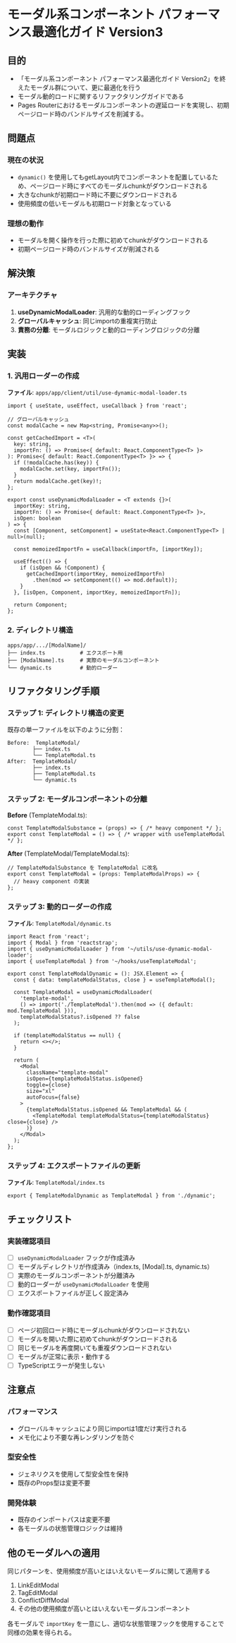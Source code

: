 # モーダル系コンポーネント パフォーマンス最適化ガイド Version3

## 目的

- 「モーダル系コンポーネント パフォーマンス最適化ガイド Version2」を終えたモーダル群について、更に最適化を行う
- モーダル動的ロードに関するリファクタリングガイドである
- Pages Routerにおけるモーダルコンポーネントの遅延ロードを実現し、初期ページロード時のバンドルサイズを削減する。

## 問題点

### 現在の状況
- `dynamic()` を使用してもgetLayout内でコンポーネントを配置しているため、ページロード時にすべてのモーダルchunkがダウンロードされる
- 大きなchunkが初期ロード時に不要にダウンロードされる
- 使用頻度の低いモーダルも初期ロード対象となっている

### 理想の動作
- モーダルを開く操作を行った際に初めてchunkがダウンロードされる
- 初期ページロード時のバンドルサイズが削減される

## 解決策

### アーキテクチャ
1. **useDynamicModalLoader**: 汎用的な動的ローディングフック
2. **グローバルキャッシュ**: 同じimportの重複実行防止
3. **責務の分離**: モーダルロジックと動的ローディングロジックの分離

## 実装

### 1. 汎用ローダーの作成

**ファイル**: `apps/app/client/util/use-dynamic-modal-loader.ts`

```tsx
import { useState, useEffect, useCallback } from 'react';

// グローバルキャッシュ
const modalCache = new Map<string, Promise<any>>();

const getCachedImport = <T>(
  key: string,
  importFn: () => Promise<{ default: React.ComponentType<T> }>
): Promise<{ default: React.ComponentType<T> }> => {
  if (!modalCache.has(key)) {
    modalCache.set(key, importFn());
  }
  return modalCache.get(key)!;
};

export const useDynamicModalLoader = <T extends {}>(
  importKey: string,
  importFn: () => Promise<{ default: React.ComponentType<T> }>,
  isOpen: boolean
) => {
  const [Component, setComponent] = useState<React.ComponentType<T> | null>(null);

  const memoizedImportFn = useCallback(importFn, [importKey]);

  useEffect(() => {
    if (isOpen && !Component) {
      getCachedImport(importKey, memoizedImportFn)
        .then(mod => setComponent(() => mod.default));
    }
  }, [isOpen, Component, importKey, memoizedImportFn]);

  return Component;
};
```

### 2. ディレクトリ構造

```
apps/app/.../[ModalName]/
├── index.ts           # エクスポート用
├── [ModalName].ts     # 実際のモーダルコンポーネント
└── dynamic.ts         # 動的ローダー
```

## リファクタリング手順

### ステップ 1: ディレクトリ構造の変更

既存の単一ファイルを以下のように分割：

```
Before:  TemplateModal/
        ├── index.ts
        └── TemplateModal.ts
After:  TemplateModal/
        ├── index.ts
        ├── TemplateModal.ts
        └── dynamic.ts
```

### ステップ 2: モーダルコンポーネントの分離

**Before** (TemplateModal.ts):
```tsx
const TemplateModalSubstance = (props) => { /* heavy component */ };
export const TemplateModal = () => { /* wrapper with useTemplateModal */ };
```

**After** (TemplateModal/TemplateModal.ts):
```tsx
// TemplateModalSubstance を TemplateModal に改名
export const TemplateModal = (props: TemplateModalProps) => {
  // heavy component の実装
};
```

### ステップ 3: 動的ローダーの作成

**ファイル**: `TemplateModal/dynamic.ts`

```tsx
import React from 'react';
import { Modal } from 'reactstrap';
import { useDynamicModalLoader } from '~/utils/use-dynamic-modal-loader';
import { useTemplateModal } from '~/hooks/useTemplateModal';

export const TemplateModalDynamic = (): JSX.Element => {
  const { data: templateModalStatus, close } = useTemplateModal();
  
  const TemplateModal = useDynamicModalLoader(
    'template-modal',
    () => import('./TemplateModal').then(mod => ({ default: mod.TemplateModal })),
    templateModalStatus?.isOpened ?? false
  );

  if (templateModalStatus == null) {
    return <></>;
  }

  return (
    <Modal 
      className="template-modal" 
      isOpen={templateModalStatus.isOpened} 
      toggle={close} 
      size="xl" 
      autoFocus={false}
    >
      {templateModalStatus.isOpened && TemplateModal && (
        <TemplateModal templateModalStatus={templateModalStatus} close={close} />
      )}
    </Modal>
  );
};
```

### ステップ 4: エクスポートファイルの更新

**ファイル**: `TemplateModal/index.ts`

```tsx
export { TemplateModalDynamic as TemplateModal } from './dynamic';
```

## チェックリスト

### 実装確認項目
- [ ] `useDynamicModalLoader` フックが作成済み
- [ ] モーダルディレクトリが作成済み（index.ts, [Modal].ts, dynamic.ts）
- [ ] 実際のモーダルコンポーネントが分離済み
- [ ] 動的ローダーが `useDynamicModalLoader` を使用
- [ ] エクスポートファイルが正しく設定済み

### 動作確認項目
- [ ] ページ初回ロード時にモーダルchunkがダウンロードされない
- [ ] モーダルを開いた際に初めてchunkがダウンロードされる
- [ ] 同じモーダルを再度開いても重複ダウンロードされない
- [ ] モーダルが正常に表示・動作する
- [ ] TypeScriptエラーが発生しない

## 注意点

### パフォーマンス
- グローバルキャッシュにより同じimportは1度だけ実行される
- メモ化により不要な再レンダリングを防ぐ

### 型安全性
- ジェネリクスを使用して型安全性を保持
- 既存のProps型は変更不要

### 開発体験
- 既存のインポートパスは変更不要
- 各モーダルの状態管理ロジックは維持

## 他のモーダルへの適用

同じパターンを、使用頻度が高いとはいえないモーダルに関して適用する

1. LinkEditModal
2. TagEditModal
3. ConflictDiffModal
4. その他の使用頻度が高いとはいえないモーダルコンポーネント

各モーダルで `importKey` を一意にし、適切な状態管理フックを使用することで同様の効果を得られる。